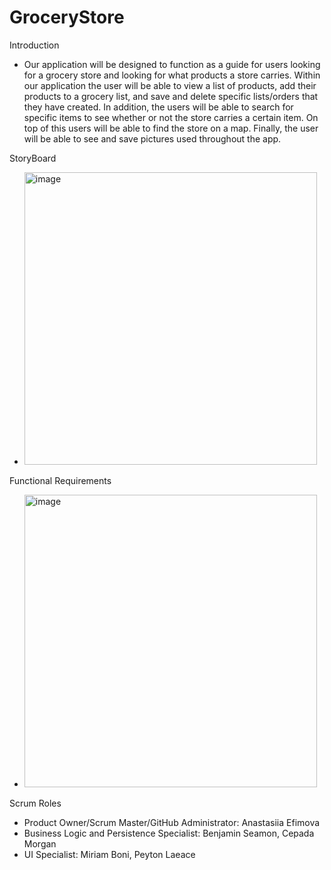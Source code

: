 # GroceryStore

Introduction
  - Our application will be designed to function as a guide for users looking for a grocery store and looking for what products a store carries. Within our application the user will be able to view a list of products, add their products to a grocery list, and save and delete specific lists/orders that they have created. In addition, the users will be able to search for specific items to see whether or not the store carries a certain item. On top of this users will be able to find the store on a map. Finally, the user will be able to see and save pictures used throughout the app.

StoryBoard
  - <img width="468" alt="image" src="https://github.com/anastasiiaef/GroceryStore/assets/97856739/241209ef-c897-4a7a-a05e-17d2e2886503">

Functional Requirements
  - <img width="468" alt="image" src="https://github.com/anastasiiaef/GroceryStore/assets/97856739/33dfe7da-dffd-4a0a-afe5-c5bd27c26290">

Scrum Roles
  - Product Owner/Scrum Master/GitHub Administrator: Anastasiia Efimova
  -  Business Logic and Persistence Specialist: Benjamin Seamon, Cepada Morgan
  -	UI Specialist: Miriam Boni, Peyton Laeace




